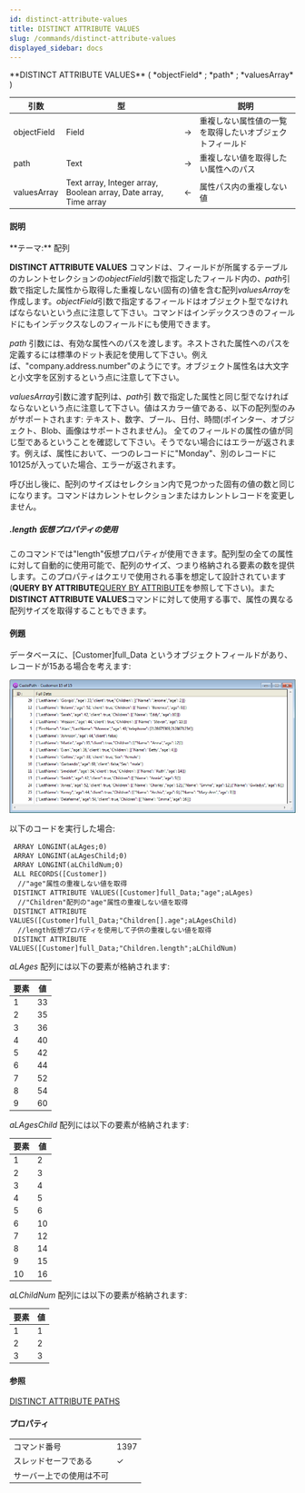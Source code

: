 ```yaml
---
id: distinct-attribute-values
title: DISTINCT ATTRIBUTE VALUES
slug: /commands/distinct-attribute-values
displayed_sidebar: docs
---
```


<!--REF #_command_.DISTINCT ATTRIBUTE VALUES.Syntax-->**DISTINCT ATTRIBUTE VALUES** ( *objectField* ; *path* ; *valuesArray* )<!-- END REF-->
<!--REF #_command_.DISTINCT ATTRIBUTE VALUES.Params-->
| 引数 | 型 |  | 説明 |
| --- | --- | --- | --- |
| objectField | Field | &#8594;  | 重複しない属性値の一覧を取得したいオブジェクトフィールド |
| path | Text | &#8594;  | 重複しない値を取得したい属性へのパス |
| valuesArray | Text array, Integer array, Boolean array, Date array, Time array | &#8592; | 属性パス内の重複しない値 |

<!-- END REF-->

#### 説明 

<!--REF #_command_.DISTINCT ATTRIBUTE VALUES.Summary-->**テーマ:** 配列

**DISTINCT ATTRIBUTE VALUES** コマンドは、フィールドが所属するテーブルのカレントセレクションの*objectField*引数で指定したフィールド内の、*path*引数で指定した属性から取得した重複しない(固有の)値を含む配列*valuesArray*を作成します。<!-- END REF-->*objectField*引数で指定するフィールドはオブジェクト型でなければならないという点に注意して下さい。コマンドはインデックスつきのフィールドにもインデックスなしのフィールドにも使用できます。

*path* 引数には、有効な属性へのパスを渡します。ネストされた属性へのパスを定義するには標準のドット表記を使用して下さい。例えば、"company.address.number"のようにです。オブジェクト属性名は大文字と小文字を区別するという点に注意して下さい。

*valuesArray*引数に渡す配列は、*path*引 数で指定した属性と同じ型でなければならないという点に注意して下さい。値はスカラー値である、以下の配列型のみがサポートされます: テキスト、数字、ブール、日付、時間(ポインター、オブジェクト、Blob、画像はサポートされません)。 全てのフィールドの属性の値が同じ型であるということを確認して下さい。そうでない場合にはエラーが返されます。例えば、属性において、一つのレコードに"Monday"、別のレコードに10125が入っていた場合、エラーが返されます。

呼び出し後に、配列のサイズはセレクション内で見つかった固有の値の数と同じになります。コマンドはカレントセレクションまたはカレントレコードを変更しません。

##### .length 仮想プロパティの使用 

このコマンドでは"length"仮想プロパティが使用できます。配列型の全ての属性に対して自動的に使用可能で、配列のサイズ、つまり格納される要素の数を提供します。このプロパティはクエリで使用される事を想定して設計されています(**QUERY BY ATTRIBUTE**[QUERY BY ATTRIBUTE](query-by-attribute.md)を参照して下さい)。また**DISTINCT ATTRIBUTE VALUES**コマンドに対して使用する事で、属性の異なる配列サイズを取得することもできます。

#### 例題 

データベースに、\[Customer\]full\_Data というオブジェクトフィールドがあり、レコードが15ある場合を考えます:

![](../assets/en/commands/pict2994114.en.png)

以下のコードを実行した場合:

```4d
 ARRAY LONGINT(aLAges;0)
 ARRAY LONGINT(aLAgesChild;0)
 ARRAY LONGINT(aLChildNum;0)
 ALL RECORDS([Customer])
  //"age"属性の重複しない値を取得
 DISTINCT ATTRIBUTE VALUES([Customer]full_Data;"age";aLAges)
  //"Children"配列の"age"属性の重複しない値を取得
 DISTINCT ATTRIBUTE VALUES([Customer]full_Data;"Children[].age";aLAgesChild)
  //length仮想プロパティを使用して子供の重複しない値を取得
 DISTINCT ATTRIBUTE VALUES([Customer]full_Data;"Children.length";aLChildNum)
```

*aLAges* 配列には以下の要素が格納されます:

| **要素** | **値** |
| ------ | ----- |
| 1      | 33    |
| 2      | 35    |
| 3      | 36    |
| 4      | 40    |
| 5      | 42    |
| 6      | 44    |
| 7      | 52    |
| 8      | 54    |
| 9      | 60    |

*aLAgesChild* 配列には以下の要素が格納されます:

| **要素** | **値** |
| ------ | ----- |
| 1      | 2     |
| 2      | 3     |
| 3      | 4     |
| 4      | 5     |
| 5      | 6     |
| 6      | 10    |
| 7      | 12    |
| 8      | 14    |
| 9      | 15    |
| 10     | 16    |

*aLChildNum* 配列には以下の要素が格納されます:

| **要素** | **値** |
| ------ | ----- |
| 1      | 1     |
| 2      | 2     |
| 3      | 3     |

#### 参照 

  
[DISTINCT ATTRIBUTE PATHS](distinct-attribute-paths.md)  

#### プロパティ
|  |  |
| --- | --- |
| コマンド番号 | 1397 |
| スレッドセーフである | &check; |
| サーバー上での使用は不可 ||


